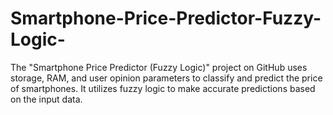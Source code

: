 # Smartphone-Price-Predictor-Fuzzy-Logic-
The "Smartphone Price Predictor (Fuzzy Logic)" project on GitHub uses storage, RAM, and user opinion parameters to classify and predict the price of smartphones. It utilizes fuzzy logic to make accurate predictions based on the input data.
